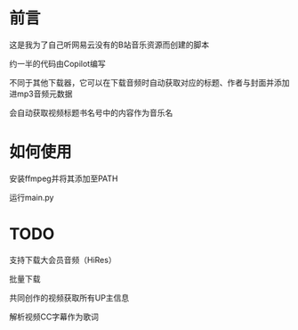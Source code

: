 # 前言

这是我为了自己听网易云没有的B站音乐资源而创建的脚本

约一半的代码由Copilot编写

不同于其他下载器，它可以在下载音频时自动获取对应的标题、作者与封面并添加进mp3音频元数据

会自动获取视频标题书名号中的内容作为音乐名

# 如何使用

安装ffmpeg并将其添加至PATH

运行main.py

# TODO

支持下载大会员音频（HiRes）

批量下载

共同创作的视频获取所有UP主信息

解析视频CC字幕作为歌词
